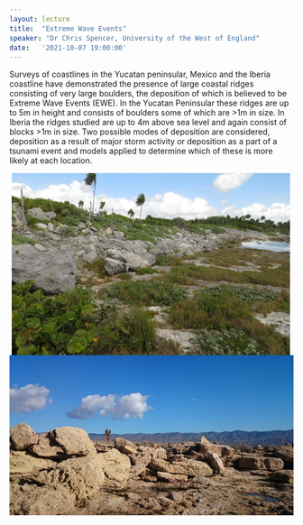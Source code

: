 ```yaml
---
layout: lecture
title:  "Extreme Wave Events"
speaker: "Dr Chris Spencer, University of the West of England"
date:   '2021-10-07 19:00:00'
---
```

Surveys of coastlines in the Yucatan peninsular, Mexico and the Iberia coastline have demonstrated the presence of large coastal ridges consisting of very large boulders, the deposition of which is believed to be Extreme Wave Events (EWE). In the Yucatan Peninsular these ridges are up to 5m in height and consists of boulders some of which are >1m in size. In Iberia the ridges studied are up to 4m above sea level and again consist of blocks >1m in size. Two possible modes of deposition are considered, deposition as a result
of major storm activity or deposition as a part of a tsunami event and models applied to determine which of these is more likely at each location.

<img src='/assets/Chris_Spencer_October_2021_Boulder_ridges_Yucatan_Peninsular_Mexico.png' style='display: block; margin: auto;'>

<img src='/assets/Chris_Spencer_October_2021_Boulder_ridge_Cope_Murcia_Spain.png' style='display: block; margin: auto;'>